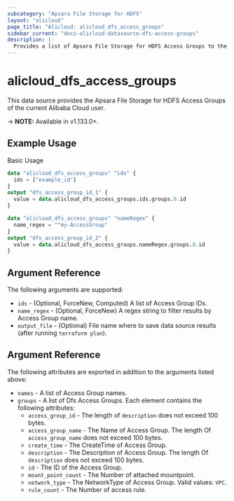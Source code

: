 ```yaml
---
subcategory: "Apsara File Storage for HDFS"
layout: "alicloud"
page_title: "Alicloud: alicloud_dfs_access_groups"
sidebar_current: "docs-alicloud-datasource-dfs-access-groups"
description: |-
  Provides a list of Apsara File Storage for HDFS Access Groups to the user.
---
```


# alicloud\_dfs\_access\_groups

This data source provides the Apsara File Storage for HDFS Access Groups of the current Alibaba Cloud user.

-> **NOTE:** Available in v1.133.0+.

## Example Usage

Basic Usage

```terraform
data "alicloud_dfs_access_groups" "ids" {
  ids = ["example_id"]
}
output "dfs_access_group_id_1" {
  value = data.alicloud_dfs_access_groups.ids.groups.0.id
}

data "alicloud_dfs_access_groups" "nameRegex" {
  name_regex = "^my-AccessGroup"
}
output "dfs_access_group_id_2" {
  value = data.alicloud_dfs_access_groups.nameRegex.groups.0.id
}

```

## Argument Reference

The following arguments are supported:

* `ids` - (Optional, ForceNew, Computed)  A list of Access Group IDs.
* `name_regex` - (Optional, ForceNew) A regex string to filter results by Access Group name.
* `output_file` - (Optional) File name where to save data source results (after running `terraform plan`).

## Argument Reference

The following attributes are exported in addition to the arguments listed above:

* `names` - A list of Access Group names.
* `groups` - A list of Dfs Access Groups. Each element contains the following attributes:
	* `access_group_id` - The length of `description` does not exceed 100 bytes.
	* `access_group_name` - The Name of Access Group. The length Of `access_group_name` does not exceed 100 bytes.
	* `create_time` - The CreateTime of Access Group.
	* `description` - The Description of Access Group. The length Of `description` does not exceed 100 bytes.
	* `id` - The ID of the Access Group.
	* `mount_point_count` - The Number of attached mountpoint.
	* `network_type` - The NetworkType of Access Group. Valid values: `VPC`.
	* `rule_count` - The Number of access rule.

